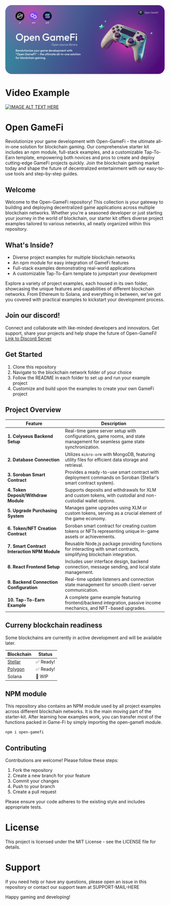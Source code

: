 ![alt text](https://github.com/yanis7774/Open-GameFi/blob/main/misc/GameFiBanner.png?raw=true) 

# Video Example
[![IMAGE ALT TEXT HERE](https://img.youtube.com/vi/imtTj4RygyI/0.jpg)](https://www.youtube.com/watch?v=imtTj4RygyI)

# Open GameFi

Revolutionize your game development with Open-GameFi – the ultimate all-in-one solution for blockchain gaming. Our comprehensive starter kit includes an npm module, full-stack examples, and a customizable Tap-To-Earn template, empowering both novices and pros to create and deploy cutting-edge GameFi projects quickly. Join the blockchain gaming market today and shape the future of decentralized entertainment with our easy-to-use tools and step-by-step guides.

## Welcome

Welcome to the Open-GameFi repository! This collection is your gateway to building and deploying decentralized game applications across multiple blockchain networks. Whether you're a seasoned developer or just starting your journey in the world of blockchain, our starter kit offers diverse project examples tailored to various networks, all neatly organized within this repository.

## What's Inside?

- Diverse project examples for multiple blockchain networks
- An npm module for easy integration of GameFi features
- Full-stack examples demonstrating real-world applications
- A customizable Tap-To-Earn template to jumpstart your development

Explore a variety of project examples, each housed in its own folder, showcasing the unique features and capabilities of different blockchain networks. From Ethereum to Solana, and everything in between, we've got you covered with practical examples to kickstart your development process.

## Join our discord!

Connect and collaborate with like-minded developers and innovators. Get support, share your projects and help shape the future of Open-GameFi!
[Link to Discord Server](https://discord.gg/YGX7QxkbQ7)

## Get Started

1. Clone this repository
2. Navigate to the blockchain network folder of your choice
3. Follow the README in each folder to set up and run your example project
4. Customize and build upon the examples to create your own GameFi project

## Project Overview

| Feature | Description |
|---------|-------------|
| **1. Colyseus Backend Setup** | Real-time game server setup with configurations, game rooms, and state management for seamless game state synchronization. |
| **2. Database Connection** | Utilizes `mikro-orm` with MongoDB, featuring utility files for efficient data storage and retrieval. |
| **3. Soroban Smart Contract** | Provides a ready-to-use smart contract with deployment commands on Soroban (Stellar's smart contract system). |
| **4. Token Deposit/Withdraw Module** | Supports deposits and withdrawals for XLM and custom tokens, with custodial and non-custodial wallet options. |
| **5. Upgrade Purchasing System** | Manages game upgrades using XLM or custom tokens, serving as a crucial element of the game economy. |
| **6. Token/NFT Creation Contract** | Soroban smart contract for creating custom tokens or NFTs representing unique in-game assets or achievements. |
| **7. Smart Contract Interaction NPM Module** | Reusable Node.js package providing functions for interacting with smart contracts, simplifying blockchain integration. |
| **8. React Frontend Setup** | Includes user interface design, backend connection, message sending, and local state management. |
| **9. Backend Connection Configuration** | Real-time update listeners and connection state management for smooth client-server communication. |
| **10. Tap-To-Earn Example** | A complete game example featuring frontend/backend integration, passive income mechanics, and NFT-based upgrades. |


## Curreny blockchain readiness

Some blockchains are currently in active development and will be available later.

| Blockchain | Status |
|------------|--------|
|[Stellar](https://github.com/yanis7774/Open-GameFi/tree/main/stellar-pack) | ✅ Ready! |
|[Polygon](https://github.com/yanis7774/Open-GameFi/tree/main/polygon-pack) | ✅ Ready! |
| Solana | 🚧 WIP |

## NPM module

This repository also contains an NPM module used by all project examples across different blockchain networks. It is the main moving part of the starter-kit. After learning how examples work, you can transfer most of the functions packed in Game-Fi by simply importing the open-gamefi module.

```bash
npm i open-gamefi
```

## Contributing

Contributions are welcome! Please follow these steps:

1. Fork the repository
2. Create a new branch for your feature
3. Commit your changes
4. Push to your branch
5. Create a pull request

Please ensure your code adheres to the existing style and includes appropriate tests.

# License
This project is licensed under the MIT License - see the LICENSE file for details.
# Support
If you need help or have any questions, please open an issue in this repository or contact our support team at SUPPORT-MAIL-HERE

Happy gaming and developing!
